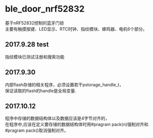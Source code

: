 
# ble_door_nrf52832
基于nRF52832控制的蓝牙门锁<br>
主要有触摸按键、LED显示、RTC时钟、指纹模块、蜂鸣器、电机6个部分。<br>

## 2017.9.28 test
指纹模块已测试注册和搜索功能
## 2017.9.30
内部flash存储的相关程序，必须设置若干pstorage_handle_t，<br>
保证读取的flash的handle是全局变量.<br>
## 2017.10.12
程序中存储的数据结构体以及数据应该是4字节对齐的，<br>
在程序中,应该在定义要存储的数据结构体时用#pragram pack(n)强制对齐和#pragram pack()取消强制对齐。